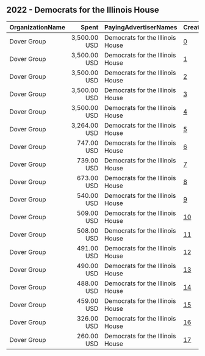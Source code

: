 ## 2022 - Democrats for the Illinois House 
|OrganizationName|Spent|PayingAdvertiserNames|CreativeUrls|Impressions|Genders|AgeBrackets|CountryCodes|BillingAddresses|CandidateBallotInformation|
|:---|---:|:---|:---|---:|:---|:---|:---|:---|:---|
|Dover Group|3,500.00 USD|Democrats for the Illinois House|[0](https://www.snap.com/political-ads/asset/44e51a09848688f7b6b4d0c772900eaa22d2ee004db4307002f93bd6d77e3bd7?mediaType=JPG)|778,566|FEMALE|18+|united states|US|Democrats for the Illinois House|
|Dover Group|3,500.00 USD|Democrats for the Illinois House|[1](https://www.snap.com/political-ads/asset/17d0948c4d125c40cc350f812bda113efa8f67bde03c57c1be17994041879fbc?mediaType=JPG)|171,408|FEMALE|18+|united states|US|Democrats for the Illinois House|
|Dover Group|3,500.00 USD|Democrats for the Illinois House|[2](https://www.snap.com/political-ads/asset/8ec2c0acddba26d9a6d99b4e31056f3baccd5e91ba7e2e47f7ff9cfd4e3f8c07?mediaType=JPG)|777,104|FEMALE|18+|united states|US|Democrats for the Illinois House|
|Dover Group|3,500.00 USD|Democrats for the Illinois House|[3](https://www.snap.com/political-ads/asset/7b5dc890d6a19ea28b15dc3ed7fbdf928940db1cb5b5862760d86a751013b382?mediaType=JPG)|215,795||18+|united states|US|Democrats for the Illinois House|
|Dover Group|3,500.00 USD|Democrats for the Illinois House|[4](https://www.snap.com/political-ads/asset/f1bdef5fe098ab4dcec0c170a293535ad913ffc2aba0e2dfcdb1959c3bc73135?mediaType=JPG)|925,570|FEMALE|18+|united states|US|Democrats for the Illinois House|
|Dover Group|3,264.00 USD|Democrats for the Illinois House|[5](https://www.snap.com/political-ads/asset/9b2b6113fd952cb89ea21efcf5e529956272028a26d95005f2d5ca0afcf5c8d2?mediaType=JPG)|719,821|FEMALE|18+|united states|US|Democrats for the Illinois House|
|Dover Group|747.00 USD|Democrats for the Illinois House|[6](https://www.snap.com/political-ads/asset/66725a3a9ebc90d4f247623fdcfa132f98ad967db6202a86562bedbc2691e641?mediaType=jpg)|115,364|FEMALE|18+|united states|US|Democrats for the Illinois House|
|Dover Group|739.00 USD|Democrats for the Illinois House|[7](https://www.snap.com/political-ads/asset/b8dbd5e8776f99ad52e0fddaffc1f226f81b7c90a3746f7ba04f06e12e832c1d?mediaType=jpg)|44,829||18+|united states|US|Democrats for the Illinois House|
|Dover Group|673.00 USD|Democrats for the Illinois House|[8](https://www.snap.com/political-ads/asset/1ca9fa13e157523b20a5abfcef6054ae48a47067171e0bf109b5a0e2271b42be?mediaType=jpg)|36,507|FEMALE|18+|united states|US|Democrats for the Illinois House|
|Dover Group|540.00 USD|Democrats for the Illinois House|[9](https://www.snap.com/political-ads/asset/03a3324e9e244c149505529af2fb31bd08093edbd9a4de84a751b1fb65cded42?mediaType=jpg)|102,616|FEMALE|18+|united states|US|Democrats for the Illinois House|
|Dover Group|509.00 USD|Democrats for the Illinois House|[10](https://www.snap.com/political-ads/asset/429e75efa8c164b37b45c892feb5ba9db168cb47584e2208036c1eb2293eb011?mediaType=jpg)|129,112|FEMALE|18+|united states|US|Democrats for the Illinois House|
|Dover Group|508.00 USD|Democrats for the Illinois House|[11](https://www.snap.com/political-ads/asset/edd9347d00829d1289f7bc9b034a00ab0f0fbf8436ebb198e7f928275109e6cf?mediaType=jpg)|97,022|FEMALE|18+|united states|US|Democrats for the Illinois House|
|Dover Group|491.00 USD|Democrats for the Illinois House|[12](https://www.snap.com/political-ads/asset/d7ca2a6f64b8d519cc3bbf082a8f6573d10ab1cebeb299b15e855ff3d6fbcd15?mediaType=jpg)|94,265|FEMALE|18+|united states|US|Democrats for the Illinois House|
|Dover Group|490.00 USD|Democrats for the Illinois House|[13](https://www.snap.com/political-ads/asset/8deefa3b56211ce9d752ccfe5fdabd0f581cc1f8eb437a2876df109427574918?mediaType=jpg)|123,323|FEMALE|18+|united states|US|Democrats for the Illinois House|
|Dover Group|488.00 USD|Democrats for the Illinois House|[14](https://www.snap.com/political-ads/asset/488d45ce9c855abdfc4f1cacb2f525c2e92427910fa18f6e84f632cf45a74500?mediaType=jpg)|72,165|FEMALE|18+|united states|US|Democrats for the Illinois House|
|Dover Group|459.00 USD|Democrats for the Illinois House|[15](https://www.snap.com/political-ads/asset/849c07fb9f09d309378f2f11c8fe260f77146dcd4bf088212bb1d22f771481f2?mediaType=jpg)|87,802|FEMALE|18+|united states|US|Democrats for the Illinois House|
|Dover Group|326.00 USD|Democrats for the Illinois House|[16](https://www.snap.com/political-ads/asset/171a26fece4a50875d29d033b1f1367814e1486c5e18761fa8394a7d2297779f?mediaType=jpg)|12,942|FEMALE|18+|united states|US|Democrats for the Illinois House|
|Dover Group|260.00 USD|Democrats for the Illinois House|[17](https://www.snap.com/political-ads/asset/2ea8c507eabcdd297107de97639422c52de17905e70b1bbcc9f26332053aecdd?mediaType=jpg)|16,785||18+|united states|US|Democrats for the Illinois House|
